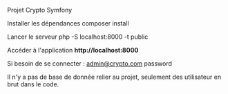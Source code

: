 Projet Crypto Symfony

Installer les dépendances
composer install

Lancer le serveur
php -S localhost:8000 -t public


Accéder à l'application
**http://localhost:8000**

Si besoin de se connecter : admin@crypto.com 
                                password

Il n'y a pas de base de donnée relier au projet, seulement des utilisateur en brut dans le code.
